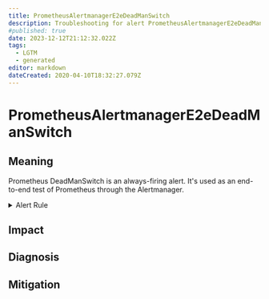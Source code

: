 ```yaml
---
title: PrometheusAlertmanagerE2eDeadManSwitch
description: Troubleshooting for alert PrometheusAlertmanagerE2eDeadManSwitch
#published: true
date: 2023-12-12T21:12:32.022Z
tags: 
  - LGTM
  - generated
editor: markdown
dateCreated: 2020-04-10T18:32:27.079Z
---
```


# PrometheusAlertmanagerE2eDeadManSwitch

## Meaning
[//]: # "Short paragraph that explains what the alert means"
Prometheus DeadManSwitch is an always-firing alert. It's used as an end-to-end test of Prometheus through the Alertmanager.

<details>
  <summary>Alert Rule</summary>

{{% rule "prometheus-self-monitoring/prometheus-self-monitoring-internal.yml" "PrometheusAlertmanagerE2eDeadManSwitch" %}}

{{% comment %}}

```yaml
alert: PrometheusAlertmanagerE2eDeadManSwitch
expr: vector(1)
for: 0m
labels:
    severity: critical
annotations:
    summary: Prometheus AlertManager E2E dead man switch (instance {{ $labels.instance }})
    description: |-
        Prometheus DeadManSwitch is an always-firing alert. It's used as an end-to-end test of Prometheus through the Alertmanager.
          VALUE = {{ $value }}
          LABELS = {{ $labels }}
    runbook: https://github.com/srerun/prometheus-alerts/blob/main/content/runbooks/prometheus-self-monitoring-internal/PrometheusAlertmanagerE2eDeadManSwitch.md

```

{{% /comment %}}

</details>


## Impact
[//]: # "What could / will happen if the alert is not addressed"



## Diagnosis
[//]: # "Steps to take to identify the cause of the problem"



## Mitigation
[//]: # "The steps necessary to resolve the alert"
